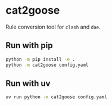 # cat2goose

Rule conversion tool for `clash` and `dae`.

## Run with pip

```bash
python -m pip install -e .
python -m cat2goose config.yaml
```

## Run with uv

```bash
uv run python -m cat2goose config.yaml
```
